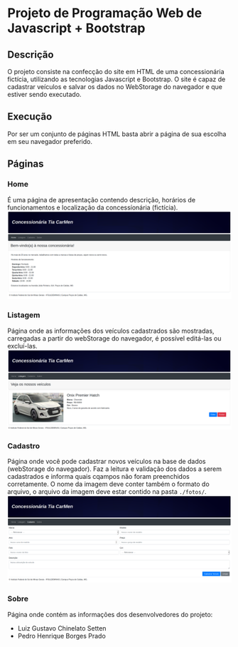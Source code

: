 # Projeto de Programação Web de Javascript + Bootstrap

## Descrição
O projeto consiste na confecção do site em HTML de uma concessionária fictícia, utilizando as tecnologias Javascript e Bootstrap. O site é capaz de cadastrar veículos e salvar os dados no WebStorage do navegador e que estiver sendo executado. 

## Execução
Por ser um conjunto de páginas HTML basta abrir a página de sua escolha em seu navegador preferido.

## Páginas

### Home
É uma página de apresentação contendo descrição, horários de funcionamentos e localização da concessíonária (fictícia).
![Página Home](./fotos/home.png)

### Listagem
Página onde as informações dos veículos cadastrados são mostradas, carregadas a partir do webStorage do navegador, é possível editá-las ou excluí-las.
![Página Listagem](./fotos/listagem.png)

### Cadastro
Página onde você pode cadastrar novos veículos na base de dados (webStorage do navegador). Faz a leitura e validação dos dados a serem cadastrados e informa quais cqampos não foram preenchidos corretamente. O nome da imagem deve conter também o formato do arquivo, o arquivo da imagem deve estar contido na pasta `./fotos/`.
![Página Cadastro](./fotos/cadastro.png)

### Sobre
Página onde contém as informações dos desenvolvedores do projeto:

* Luiz Gustavo Chinelato Setten
* Pedro Henrique Borges Prado
